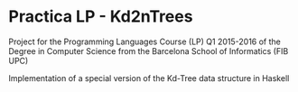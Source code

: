 # Practica LP - Kd2nTrees

Project for the Programming Languages Course (LP) Q1 2015-2016 of the Degree in Computer Science from the Barcelona School of Informatics (FIB UPC)

Implementation of a special version of the Kd-Tree data structure in Haskell